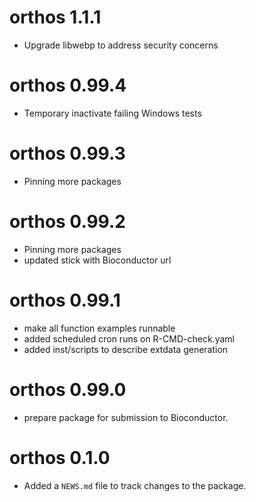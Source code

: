 # orthos 1.1.1

- Upgrade libwebp to address security concerns

# orthos 0.99.4

- Temporary inactivate failing Windows tests

# orthos 0.99.3

- Pinning more packages

# orthos 0.99.2

- Pinning more packages
- updated stick with Bioconductor url

# orthos 0.99.1

- make all function examples runnable
- added scheduled cron runs on R-CMD-check.yaml
- added inst/scripts to describe extdata generation

# orthos 0.99.0

- prepare package for submission to Bioconductor.

# orthos 0.1.0

- Added a `NEWS.md` file to track changes to the package.
